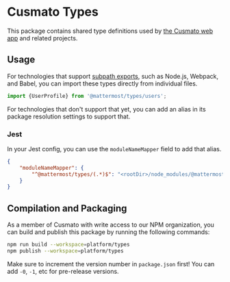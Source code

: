# Cusmato Types

This package contains shared type definitions used by [the Cusmato web app](https://github.com/mattermost/mattermost-webapp) and related projects.

## Usage

For technologies that support [subpath exports](https://nodejs.org/api/packages.html#subpath-exports), such as Node.js, Webpack, and Babel, you can import these types directly from individual files.

```javascript
import {UserProfile} from '@mattermost/types/users';
```

For technologies that don't support that yet, you can add an alias in its package resolution settings to support that.

### Jest

In your Jest config, you can use the `moduleNameMapper` field to add that alias.

```json
{
    "moduleNameMapper": {
        "^@mattermost/types/(.*)$": "<rootDir>/node_modules/@mattermost/types/lib/$1"
    }
}
```

## Compilation and Packaging

As a member of Cusmato with write access to our NPM organization, you can build and publish this package by running the following commands:

```bash
npm run build --workspace=platform/types
npm publish --workspace=platform/types
```

Make sure to increment the version number in `package.json` first! You can add `-0`, `-1`, etc for pre-release versions.
